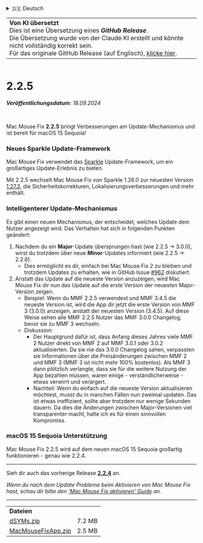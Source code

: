 <details>
<summary>🇩🇪 Deutsch</summary>

[🇬🇧 English (GitHub)](https://github.com/noah-nuebling/mac-mouse-fix/releases/tag/2.2.5)\
[🇦🇩 Català](https://redirect.macmousefix.com/?target=mmf-release&tag=2.2.5&locale=ca)\
**🇩🇪 Deutsch**\
[🇪🇸 Español](https://redirect.macmousefix.com/?target=mmf-release&tag=2.2.5&locale=es)\
[🇫🇷 Français](https://redirect.macmousefix.com/?target=mmf-release&tag=2.2.5&locale=fr)\
[🇮🇩 Indonesia](https://redirect.macmousefix.com/?target=mmf-release&tag=2.2.5&locale=id)\
[🇮🇹 Italiano](https://redirect.macmousefix.com/?target=mmf-release&tag=2.2.5&locale=it)\
[🇭🇺 Magyar](https://redirect.macmousefix.com/?target=mmf-release&tag=2.2.5&locale=hu)\
[🇳🇱 Nederlands](https://redirect.macmousefix.com/?target=mmf-release&tag=2.2.5&locale=nl)\
[🇵🇱 Polski](https://redirect.macmousefix.com/?target=mmf-release&tag=2.2.5&locale=pl)\
[🇧🇷 Português (Brasil)](https://redirect.macmousefix.com/?target=mmf-release&tag=2.2.5&locale=pt-BR)\
[🇵🇹 Português (Portugal)](https://redirect.macmousefix.com/?target=mmf-release&tag=2.2.5&locale=pt-PT)\
[🇷🇴 Română](https://redirect.macmousefix.com/?target=mmf-release&tag=2.2.5&locale=ro)\
[🇸🇪 Svenska](https://redirect.macmousefix.com/?target=mmf-release&tag=2.2.5&locale=sv)\
[🇻🇳 Tiếng Việt](https://redirect.macmousefix.com/?target=mmf-release&tag=2.2.5&locale=vi)\
[🇹🇷 Türkçe](https://redirect.macmousefix.com/?target=mmf-release&tag=2.2.5&locale=tr)\
[🇨🇿 Čeština](https://redirect.macmousefix.com/?target=mmf-release&tag=2.2.5&locale=cs)\
[🇬🇷 Ελληνικά](https://redirect.macmousefix.com/?target=mmf-release&tag=2.2.5&locale=el)\
[🇷🇺 Русский](https://redirect.macmousefix.com/?target=mmf-release&tag=2.2.5&locale=ru)\
[🇺🇦 Українська](https://redirect.macmousefix.com/?target=mmf-release&tag=2.2.5&locale=uk)\
[🇮🇱 עברית](https://redirect.macmousefix.com/?target=mmf-release&tag=2.2.5&locale=he)\
[🇸🇦 العربية](https://redirect.macmousefix.com/?target=mmf-release&tag=2.2.5&locale=ar)\
[🇮🇳 हिन्दी](https://redirect.macmousefix.com/?target=mmf-release&tag=2.2.5&locale=hi)\
[🇹🇭 ไทย](https://redirect.macmousefix.com/?target=mmf-release&tag=2.2.5&locale=th)\
[🇨🇳 中文 (简体)](https://redirect.macmousefix.com/?target=mmf-release&tag=2.2.5&locale=zh-Hans)\
[🇨🇳 中文 (繁體)](https://redirect.macmousefix.com/?target=mmf-release&tag=2.2.5&locale=zh-Hant)\
[🇭🇰 中文（香港)](https://redirect.macmousefix.com/?target=mmf-release&tag=2.2.5&locale=zh-HK)\
[🇯🇵 日本語](https://redirect.macmousefix.com/?target=mmf-release&tag=2.2.5&locale=ja)\
[🇰🇷 한국어](https://redirect.macmousefix.com/?target=mmf-release&tag=2.2.5&locale=ko)\
[Help translate Mac Mouse Fix to different languages!](https://github.com/noah-nuebling/mac-mouse-fix/discussions/731)
</details>
<table align=><td>
<b>Von KI übersetzt</b><br>
Dies ist eine Übersetzung eines <b><em>GitHub Release</em></b>.<br>
Die Übersetzung wurde von der Claude KI erstellt und könnte nicht vollständig korrekt sein.<br>
Für das originale GitHub Release (auf Englisch), <a href="https://github.com/noah-nuebling/mac-mouse-fix/releases/tag/2.2.5">klicke hier</a>.
</td></table>

<table></table>

# 2.2.5
***Veröffentlichungsdatum:** 18.09.2024*

<br>

Mac Mouse Fix **2.2.5** bringt Verbesserungen am Update-Mechanismus und ist bereit für macOS 15 Sequoia!

### Neues Sparkle Update-Framework

Mac Mouse Fix verwendet das [Sparkle](https://sparkle-project.org/) Update-Framework, um ein großartiges Update-Erlebnis zu bieten.

Mit 2.2.5 wechselt Mac Mouse Fix von Sparkle 1.26.0 zur neuesten Version [1.27.3](https://github.com/sparkle-project/Sparkle/releases/tag/1.27.3), die Sicherheitskorrekturen, Lokalisierungsverbesserungen und mehr enthält.

### Intelligenterer Update-Mechanismus

Es gibt einen neuen Mechanismus, der entscheidet, welches Update dem Nutzer angezeigt wird. Das Verhalten hat sich in folgenden Punkten geändert:

1. Nachdem du ein **Major**-Update übersprungen hast (wie 2.2.5 -> 3.0.0), wirst du trotzdem über neue **Minor**-Updates informiert (wie 2.2.5 -> 2.2.6).
    - Dies ermöglicht es dir, einfach bei Mac Mouse Fix 2 zu bleiben und trotzdem Updates zu erhalten, wie in GitHub Issue [#962](https://github.com/noah-nuebling/mac-mouse-fix/issues/962) diskutiert.
2. Anstatt das Update auf die neueste Version anzuzeigen, wird Mac Mouse Fix dir nun das Update auf die erste Version der neuesten Major-Version zeigen.
    - Beispiel: Wenn du MMF 2.2.5 verwendest und MMF 3.4.5 die neueste Version ist, wird die App dir jetzt die erste Version von MMF 3 (3.0.0) anzeigen, anstatt der neuesten Version (3.4.5). Auf diese Weise sehen alle MMF 2.2.5 Nutzer das MMF 3.0.0 Changelog, bevor sie zu MMF 3 wechseln.
    - Diskussion:
        - Der Hauptgrund dafür ist, dass Anfang dieses Jahres viele MMF 2 Nutzer direkt von MMF 2 auf MMF 3.0.1 oder 3.0.2 aktualisierten. Da sie nie das 3.0.0 Changelog sahen, verpassten sie Informationen über die Preisänderungen zwischen MMF 2 und MMF 3 (MMF 3 ist nicht mehr 100% kostenlos). Als MMF 3 dann plötzlich verlangte, dass sie für die weitere Nutzung der App bezahlen müssen, waren einige - verständlicherweise - etwas verwirrt und verärgert.
        - Nachteil: Wenn du einfach auf die neueste Version aktualisieren möchtest, musst du in manchen Fällen nun zweimal updaten. Das ist etwas ineffizient, sollte aber trotzdem nur wenige Sekunden dauern. Da dies die Änderungen zwischen Major-Versionen viel transparenter macht, halte ich es für einen sinnvollen Kompromiss.

### macOS 15 Sequoia Unterstützung

Mac Mouse Fix 2.2.5 wird auf dem neuen macOS 15 Sequoia großartig funktionieren - genau wie 2.2.4.

---

Sieh dir auch das vorherige Release [**2.2.4**](https://github.com/noah-nuebling/mac-mouse-fix/releases/tag/2.2.4) an.

*Wenn du nach dem Update Probleme beim Aktivieren von Mac Mouse Fix hast, schau dir bitte den ['Mac Mouse Fix aktivieren' Guide](https://github.com/noah-nuebling/mac-mouse-fix/discussions/861) an.*

---

<table align="start">
<tr>
    <td colspan=2>
        <b>Dateien</b>
    </td>
</tr>
<tr>
    <td><a href="https://github.com/noah-nuebling/mac-mouse-fix/releases/download/2.2.5/dSYMs.zip">dSYMs.zip</a></td>
    <td>7.2 MB</td>
</tr>
<tr>
    <td><a href="https://github.com/noah-nuebling/mac-mouse-fix/releases/download/2.2.5/MacMouseFixApp.zip">MacMouseFixApp.zip</a></td>
    <td>2.5 MB</td>
</tr>
</table>